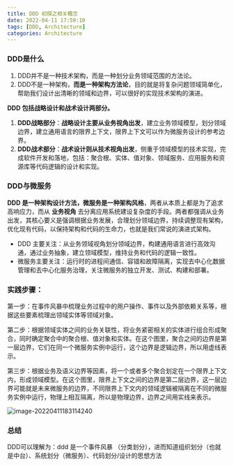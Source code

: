 ```yaml
---
title: DDD 初探之相关概念
date: 2022-04-11 17:59:10
tags: [DDD, Architecture]
categories: Architecture
---
```


### DDD是什么

1. DDD并不是一种技术架构，而是一种划分业务领域范围的方法论。
2. DDD不是一种架构，**而是一种架构方法论**，目的就是将复杂问题领域简单化，帮助我们设计出清晰的领域和边界，可以很好的实现技术架构的演进。

**DDD 包括战略设计和战术设计两部分。**

1. **DDD战略部分**：**战略设计主要从业务视角出发**，建立业务领域模型，划分领域边界，建立通用语言的限界上下文，限界上下文可以作为微服务设计的参考边界。
2. **DDD战术部分**：**战术设计则从技术视角出发**，侧重于领域模型的技术实现，完成软件开发和落地，包括：聚合根、实体、值对象、领域服务、应用服务和资源库等代码逻辑的设计和实现。

### DDD与微服务

**DDD 是一种架构设计方法，微服务是一种架构风格**，两者从本质上都是为了追求高响应力，而从 **业务视角** 去分离应用系统建设复杂度的手段。两者都强调从业务出发，其核心要义是强调根据业务发展，合理划分领域边界，持续调整现有架构，优化现有代码，以保持架构和代码的生命力，也就是我们常说的演进式架构。

- DDD 主要关注：从业务领域视角划分领域边界，构建通用语言进行高效沟通，通过业务抽象，建立领域模型，维持业务和代码的逻辑一致性。
- 微服务主要关注：运行时的进程间通信、容错和故障隔离，实现去中心化数据管理和去中心化服务治理，关注微服务的独立开发、测试、构建和部署。

### 实践步骤：

第一步：在事件风暴中梳理业务过程中的用户操作、事件以及外部依赖关系等，根据这些要素梳理出领域实体等领域对象。

第二步：根据领域实体之间的业务关联性，将业务紧密相关的实体进行组合形成聚合，同时确定聚合中的聚合根、值对象和实体。在这个图里，聚合之间的边界是第一层边界，它们在同一个微服务实例中运行，这个边界是逻辑边界，所以用虚线表示。

第三步：根据业务及语义边界等因素，将一个或者多个聚合划定在一个限界上下文内，形成领域模型。在这个图里，限界上下文之间的边界是第二层边界，这一层边界可能就是未来微服务的边界，不同限界上下文内的领域逻辑被隔离在不同的微服务实例中运行，物理上相互隔离，所以是物理边界，边界之间用实线来表示。

![image-20220411183114240](https://cdn.jsdelivr.net/gh/wenPKtalk/pictures@master/blog/20220411/18_31/image-20220411183114240.png)

### 总结

DDD可以理解为：ddd 是一个事件风暴 （分类划分），进而知道组织划分（也就是中台）、系统划分（微服务）、代码划分/设计的思想方法
